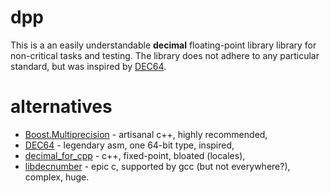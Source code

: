 # dpp
This is a an easily understandable **decimal** floating-point library library for non-critical tasks and testing. The library does not adhere to any particular standard, but was inspired by [DEC64](https://github.com/douglascrockford/DEC64).

# alternatives
* [Boost.Multiprecision](https://github.com/boostorg/multiprecision) - artisanal c++, highly recommended,
* [DEC64](https://github.com/douglascrockford/DEC64) - legendary asm, one 64-bit type, inspired,
* [decimal_for_cpp](https://github.com/vpiotr/decimal_for_cpp) - c++, fixed-point, bloated (locales),
* [libdecnumber](https://github.com/gcc-mirror/gcc/tree/master/libdecnumber) - epic c, supported by gcc (but not everywhere?), complex, huge.
